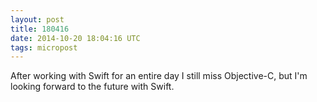 ```yaml
---
layout: post
title: 180416
date: 2014-10-20 18:04:16 UTC
tags: micropost
---
```

After working with Swift for an entire day I still miss Objective-C, but I'm looking forward to the future with Swift.
